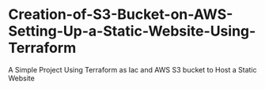 # Creation-of-S3-Bucket-on-AWS-Setting-Up-a-Static-Website-Using-Terraform
A Simple Project Using Terraform as Iac and AWS S3 bucket to Host a Static Website
